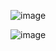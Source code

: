 ![image](https://github.com/user-attachments/assets/91874eeb-adf0-4948-96c8-1d122d200add)

![image](https://github.com/user-attachments/assets/faf1b778-08c2-453f-b44c-66be63857bf7)

